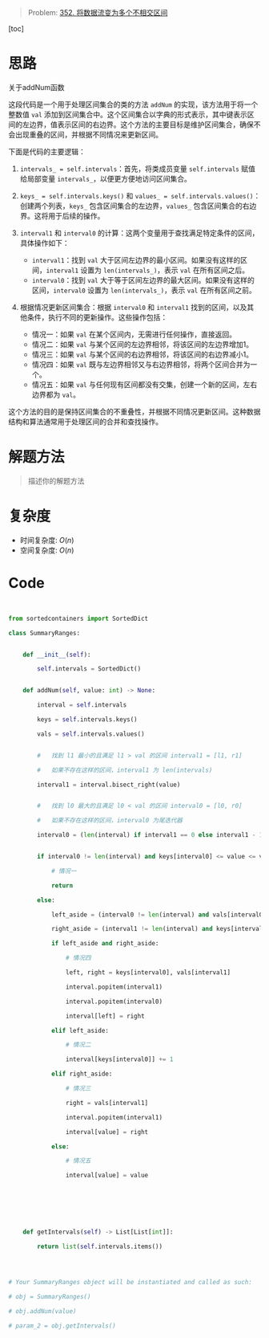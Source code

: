 > Problem: [352. 将数据流变为多个不相交区间](https://leetcode.cn/problems/data-stream-as-disjoint-intervals/description/)

[toc]

# 思路

关于addNum函数

这段代码是一个用于处理区间集合的类的方法 `addNum` 的实现，该方法用于将一个整数值 `val` 添加到区间集合中。这个区间集合以字典的形式表示，其中键表示区间的左边界，值表示区间的右边界。这个方法的主要目标是维护区间集合，确保不会出现重叠的区间，并根据不同情况来更新区间。

下面是代码的主要逻辑：

1. `intervals_ = self.intervals`：首先，将类成员变量 `self.intervals` 赋值给局部变量 `intervals_`，以便更方便地访问区间集合。
2. `keys_ = self.intervals.keys()` 和 `values_ = self.intervals.values()`：创建两个列表，`keys_` 包含区间集合的左边界，`values_` 包含区间集合的右边界。这将用于后续的操作。
3. `interval1` 和 `interval0` 的计算：这两个变量用于查找满足特定条件的区间，具体操作如下：

   - `interval1`：找到 `val` 大于区间左边界的最小区间。如果没有这样的区间，`interval1` 设置为 `len(intervals_)`，表示 `val` 在所有区间之后。
   - `interval0`：找到 `val` 大于等于区间左边界的最大区间。如果没有这样的区间，`interval0` 设置为 `len(intervals_)`，表示 `val` 在所有区间之前。
4. 根据情况更新区间集合：根据 `interval0` 和 `interval1` 找到的区间，以及其他条件，执行不同的更新操作。这些操作包括：

   - 情况一：如果 `val` 在某个区间内，无需进行任何操作，直接返回。
   - 情况二：如果 `val` 与某个区间的左边界相邻，将该区间的左边界增加1。
   - 情况三：如果 `val` 与某个区间的右边界相邻，将该区间的右边界减小1。
   - 情况四：如果 `val` 既与左边界相邻又与右边界相邻，将两个区间合并为一个。
   - 情况五：如果 `val` 与任何现有区间都没有交集，创建一个新的区间，左右边界都为 `val`。

这个方法的目的是保持区间集合的不重叠性，并根据不同情况更新区间。这种数据结构和算法通常用于处理区间的合并和查找操作。

# 解题方法

> 描述你的解题方法

# 复杂度

- 时间复杂度:  $O(n)$
- 空间复杂度:  $O(n)$

# Code

```python


from sortedcontainers import SortedDict

class SummaryRanges:


    def __init__(self):

        self.intervals = SortedDict()


    def addNum(self, value: int) -> None:

        interval = self.intervals

        keys = self.intervals.keys()

        vals = self.intervals.values()


        #   找到 l1 最小的且满足 l1 > val 的区间 interval1 = [l1, r1]

        #   如果不存在这样的区间，interval1 为 len(intervals)

        interval1 = interval.bisect_right(value)


        #   找到 l0 最大的且满足 l0 < val 的区间 interval0 = [l0, r0]

        #   如果不存在这样的区间，interval0 为尾迭代器

        interval0 = (len(interval) if interval1 == 0 else interval1 - 1)


        if interval0 != len(interval) and keys[interval0] <= value <= vals[interval0]:

            # 情况一

            return

        else:

            left_aside = (interval0 != len(interval) and vals[interval0] + 1 == value)

            right_aside = (interval1 != len(interval) and keys[interval1] - 1 == value)

            if left_aside and right_aside:

                # 情况四

                left, right = keys[interval0], vals[interval1]

                interval.popitem(interval1)

                interval.popitem(interval0)

                interval[left] = right

            elif left_aside:

                # 情况二

                interval[keys[interval0]] += 1

            elif right_aside:

                # 情况三

                right = vals[interval1]

                interval.popitem(interval1)

                interval[value] = right

            else:

                # 情况五

                interval[value] = value







    def getIntervals(self) -> List[List[int]]:

        return list(self.intervals.items())




# Your SummaryRanges object will be instantiated and called as such:

# obj = SummaryRanges()

# obj.addNum(value)

# param_2 = obj.getIntervals()

```
